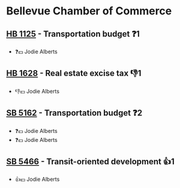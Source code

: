 # Bellevue Chamber of Commerce

## [HB 1125](/bill/2023-24/hb/1125/) - Transportation budget   ❓1
* ❓💵 Jodie Alberts

## [HB 1628](/bill/2023-24/hb/1628/) - Real estate excise tax  👎1 
* 👎💵 Jodie Alberts

## [SB 5162](/bill/2023-24/sb/5162/) - Transportation budget   ❓2
* ❓💵 Jodie Alberts
* ❓💵 Jodie Alberts

## [SB 5466](/bill/2023-24/sb/5466/) - Transit-oriented development 👍1  
* 👍💵 Jodie Alberts